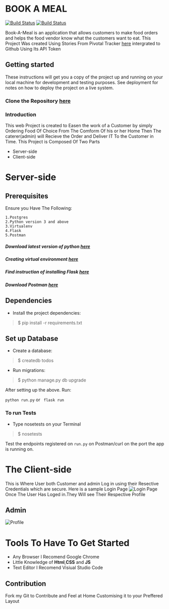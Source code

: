 # BOOK A MEAL
[![Build Status](https://travis-ci.org/quantum35/book-a-meal.github.io.svg?branch=feature%2Fchallenge3)](https://travis-ci.org/quantum35/book-a-meal.github.io)
[![Build Status](https://travis-ci.org/quantum35/book-a-meal.github.io.svg?branch=feature%2Fdevelop)](https://travis-ci.org/quantum35/book-a-meal.github.io)

Book-A-Meal is an application that allows customers to make food orders and helps the food vendor know what the customers want to eat.
This Project Was created Using  Stories From Pivotal Tracker [here](https://www.pivotaltracker.com/n/projects/2165741) intergrated to Github Using Its API Token

## Getting started
These instructions will get you a copy of the project up and running on your local machine for development and testing purposes. 
See deployment for notes on how to deploy the project on a live system.
###                             Clone the Repository [here](https://github.com/quantum35/book-a-meal.github.io.git)

### Introduction
This web Project is created to Easen the work of a Customer by simply Ordering Food Of Choice From The Comform Of his or her Home Then The caterer(admin) will Recieve the Order and Deliver IT To the Customer in Time.
This Project is Composed Of Two Parts

* Server-side
* Client-side

# Server-side

## Prerequisites
Ensure you Have The Following:

```
1.Postgres
2.Python version 3 and above
3.Virtualenv
4.Flask
5.Postman
```
##### Download latest version of python [here](https://www.python.org/downloads/release/python-365/)
##### Creating virtual environment [here](http://docs.python-guide.org/en/latest/dev/virtualenvs/)
##### Find instruction of installing  Flask [here](http://flask.pocoo.org/docs/1.0/installation/)
##### Download Postman [here](https://www.getpostman.com)

## Dependencies
- Install the project dependencies:
> $ pip install -r requirements.txt

## Set up Database
- Create a database:
> $ createdb todos

- Run migrations:
> $ python manage.py db upgrade

After setting up the above. Run:

```python run.py``` or ``` flask run```
### To run Tests
- Type nosetests on your Terminal
> $ nosetests

Test the endpoints registered on `run.py` on Postman/curl on the port the app is running on. 


# The Client-side

This is Where User both Customer and admin Log in using their Resective Credentials which are secure.
 Here is a sample Login Page ![Login Page](https://github.com/quantum35/book-a-meal.github.io/blob/master/UI/gh-images/Screen%20Shot%202018-04-22%20at%2001.55.19.png) 
Once The User Has Loged in.They Will see Their Respective Profile
## Admin
![Profile](https://github.com/quantum35/book-a-meal.github.io/blob/master/UI/gh-images/Screen%20Shot%202018-04-22%20at%2001.54.45.png)

# Tools To Have To Get Started

* Any Browser I Recomend Google Chrome
* Little Knowledge of **Html**,**CSS** and **JS**
* Text Editor I Recomend Visiual Studio Code

## Contribution
Fork my Git to Contribute and Feel at Home Customising it to your Preffered Layout
